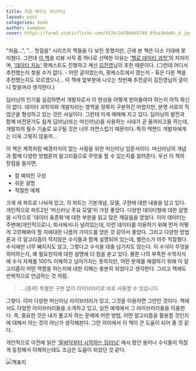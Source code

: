 ```yaml
---
title: 처음 배우는 머신러닝
layout: post
categories: book
author: Gamgoon
cover: https://farm5.staticflickr.com/4539/24786605748_9fba3b4e0c_k.jpg
---
```

"처음...", "... 첫걸음" 시리즈의 책들을 다 보진 못했지만, 근래 본 책은 다소 기대에 못 미쳤다. 그런데 [이 책](http://www.aladin.co.kr/shop/wproduct.aspx?ItemId=118119875)을 리뷰 서적 중 하나로 선택한 이유는 ['헬로 데이터 과학'](http://www.aladin.co.kr/shop/wproduct.aspx?ItemId=76777785)의 저자이며, ['데이터 지능'](http://www.podbbang.com/ch/15233) 팟케스트도 진행하고 계신 [김진영](http://www.hellodatascience.com/)님의 추천 때문이다. (그런데 어디서 추천했는지 찾을 수가 없다. - 어떤 글이었는지, 팟케스트에서 였는지 -  혹은 다른 책을 추천했는지도 모르겠으나... 이 책에 앞부분에 나오는 첫번째 추천글이 김진영님의 글이니 맞을꺼라 생각한다.)

딥러닝의 인기를 실감하면서 개발자로서 이 현상을 어떻게 받아들여야 하는지 아직 확신이 없다. 데이터 과학자와 개발자라는 영역을 정확히 구분하긴 어렵지만, 분명 서로의 직업군을 형성하고 있는 것은 사실이다. 그런데 이게 애매해 지고 있다. 딥러닝의 발전과 함께 비전문가도 쉽게 딥러닝(또는 머신러닝)을 사용하는 시대가 곧 올꺼라고들 하는데, 개발자의 필수 기술로 요구될 것은 너무 자연스럽기 때문이다. 특히 백앤드 개발자에게는 더욱 그렇지 않을까...

이 책은 제목처럼 배경지식이 없는 사람을 위한 머신러닝 입문서이다. 머신러닝의 개념과 함께 다양한 방법론의 알고리즘으로 무엇을 할 수 있는지를 알려준다. 우선 이 책의 장점을 들자면,
- 잘 짜여진 구성
- 쉬운 설명
- 적절한 예제

크게 세 파트로 나눠져 있고, 각 파트는 기본개념, 모델, 구현에 대한 내용을 담고 있다. 개인적으로 파트2인 '머신러닝 주요 모델'이 가장 좋았다. 다양한 데이터형에 대한 설명을 시작으로 '데이터 표준화'에 대한 부분을 읽고 많은 깨달음을 얻었다. 이미 데이터는 주변에(개인적으로나, 회사에서나) 널려있는데, 이런 데이터를 이용하기 위해 먼저 어떻게 고민해봐야 할 지에대한 나름의 가이드를 얻은 것 같아서 좋았다. 그리고 다양한 방법론과 각 알고리즘이 적지않은 수식들과 함께 설명되어 있는데, 밸런스가 아주 적절했다. 수식에만 너무 빠지지도 않고, 그렇다고 수식을 대충 넘기지도 않는다. 이 수식이 무엇을 의미하는지, 왜 필요한지에 대한 설명에 더 힘을 쏟고 있다. 물론 나의 부족한 수학지식에 수식 자체를 100% 이해하고 넘어가지는 못하지만, 어떤 문제를 해결하기 위해 이 알고리즘이 어떤 역할을 하는지에 대한 이해는 충분히 되었다고 생각한다. 그리고 책에도 반복적으로 언급하는 것 처럼.
> ...(중략) 특별한 구현 없이 라이브러리로 바로 사용할 수 있습니다.

그렇다. 이미 다양한 머신러닝 라이브러리가 있고, 그것을 이용하면 그만인 것이다. 책에서도 다양한 라이브러리들을 소개하고 있고, 실전 예제에서 그 라이브러리들을 이용한다. 즉, 중요한 것은 내가 풀고자 하는 문제에 어떤 방법, 어떤 알고리즘을 활용할 것인지에 대해서 아는 것이 아닌가 생각해본다. 그런 의미에서 이 책이 큰 도움이 되어 줄 것 같다.

개인적으로 이전에 읽은 ['밑바닥부터 시작하는 딥러닝'](http://www.aladin.co.kr/shop/wproduct.aspx?ItemId=99518713) 에서 봤던 용어나 수식들이 적잖게 등장해서 이해하는데도 조금은 도움이 되었던 것 같다.

![책표지](https://farm5.staticflickr.com/4527/37938934784_33bb7e6dbf.jpg)
